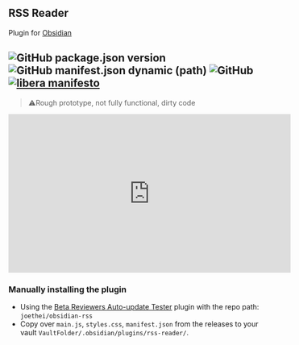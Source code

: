 ## RSS Reader
Plugin for [Obsidian](https://obsidian.md)

![GitHub package.json version](https://img.shields.io/github/package-json/v/joethei/obsidian-rss)
![GitHub manifest.json dynamic (path)](https://img.shields.io/github/manifest-json/minAppVersion/joethei/obsidian-rss?label=lowest%20supported%20app%20version)
![GitHub](https://img.shields.io/github/license/joethei/obsidian-rss)
[![libera manifesto](https://img.shields.io/badge/libera-manifesto-lightgrey.svg)](https://liberamanifesto.com)
---

> ⚠️Rough prototype, not fully functional, dirty code

<iframe width="560" height="315" src="https://www.youtube-nocookie.com/embed/_MjJ2TM6ylU" title="YouTube video player" frameborder="0" allow="accelerometer; autoplay; clipboard-write; encrypted-media; gyroscope; picture-in-picture" allowfullscreen></iframe>

### Manually installing the plugin

- Using the [Beta Reviewers Auto-update Tester](https://github.com/TfTHacker/obsidian42-brat) plugin with the repo path: `joethei/obsidian-rss`
- Copy over `main.js`, `styles.css`, `manifest.json` from the releases to your vault `VaultFolder/.obsidian/plugins/rss-reader/`.

